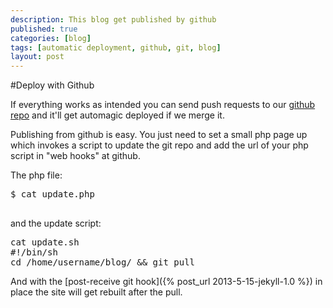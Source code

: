 ```yaml
---
description: This blog get published by github
published: true
categories: [blog]
tags: [automatic deployment, github, git, blog]
layout: post
---
```

#Deploy with Github

If everything works as intended you can send push requests to our [github repo](https://github.com/l33tsource/blog) and it'll get automagic deployed if we merge it.
 
Publishing from github is easy. You just need to set a small php page up which invokes a script to update the git repo and add the url of your php script in "web hooks" at github.
 
The php file:
<pre>
$ cat update.php
<?php 
`./update.sh`
?> 
</pre>
 
and the update script:
<pre>
cat update.sh 
#!/bin/sh
cd /home/username/blog/ && git pull
</pre>
 
And with the [post-receive git hook]({% post_url 2013-5-15-jekyll-1.0 %}) in place the site will get rebuilt after the pull.
